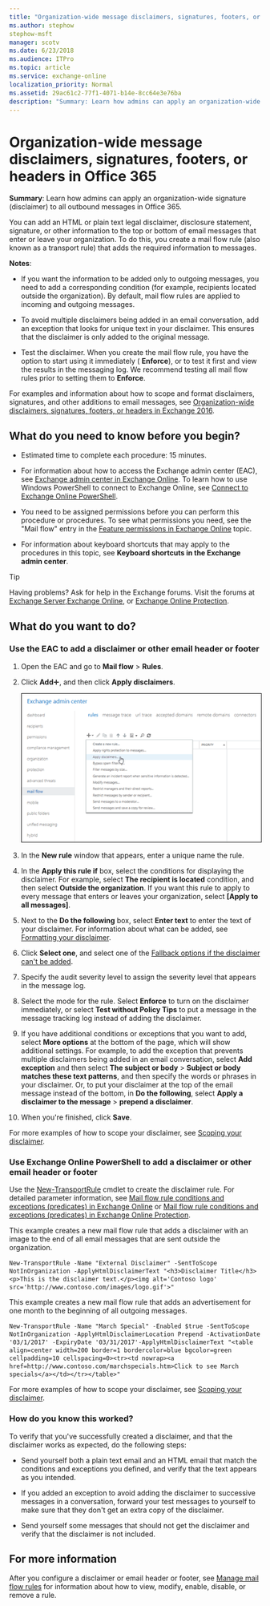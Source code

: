 ```yaml
---
title: "Organization-wide message disclaimers, signatures, footers, or headers in Office 365"
ms.author: stephow
stephow-msft
manager: scotv
ms.date: 6/23/2018
ms.audience: ITPro
ms.topic: article
ms.service: exchange-online
localization_priority: Normal
ms.assetid: 29ac61c2-77f1-4071-b14e-8cc64e3e76ba
description: "Summary: Learn how admins can apply an organization-wide signature (disclaimer) to all outbound messages in Office 365."
---
```


# Organization-wide message disclaimers, signatures, footers, or headers in Office 365

 **Summary**: Learn how admins can apply an organization-wide signature (disclaimer) to all outbound messages in Office 365.
  
You can add an HTML or plain text legal disclaimer, disclosure statement, signature, or other information to the top or bottom of email messages that enter or leave your organization. To do this, you create a mail flow rule (also known as a transport rule) that adds the required information to messages.
  
 **Notes**:
  
- If you want the information to be added only to outgoing messages, you need to add a corresponding condition (for example, recipients located outside the organization). By default, mail flow rules are applied to incoming and outgoing messages.
    
- To avoid multiple disclaimers being added in an email conversation, add an exception that looks for unique text in your disclaimer. This ensures that the disclaimer is only added to the original message.
    
- Test the disclaimer. When you create the mail flow rule, you have the option to start using it immediately ( **Enforce**), or to test it first and view the results in the messaging log. We recommend testing all mail flow rules prior to setting them to **Enforce**.
    
For examples and information about how to scope and format disclaimers, signatures, and other additions to email messages, see [Organization-wide disclaimers, signatures, footers, or headers in Exchange 2016](http://technet.microsoft.com/library/e45e33c9-e53b-427c-ada5-70901bc399b8.aspx).
  
## What do you need to know before you begin?

- Estimated time to complete each procedure: 15 minutes.
    
- For information about how to access the Exchange admin center (EAC), see [Exchange admin center in Exchange Online](../../exchange-admin-center.md). To learn how to use Windows PowerShell to connect to Exchange Online, see [Connect to Exchange Online PowerShell](https://go.microsoft.com/fwlink/p/?linkid=396554). 
    
- You need to be assigned permissions before you can perform this procedure or procedures. To see what permissions you need, see the "Mail flow" entry in the [Feature permissions in Exchange Online](../../permissions-exo/feature-permissions.md) topic. 
    
- For information about keyboard shortcuts that may apply to the procedures in this topic, see **Keyboard shortcuts in the Exchange admin center**.
    
> [!TIP]
> Having problems? Ask for help in the Exchange forums. Visit the forums at [Exchange Server](https://go.microsoft.com/fwlink/p/?linkId=60612),[Exchange Online](https://go.microsoft.com/fwlink/p/?linkId=267542), or [Exchange Online Protection](https://go.microsoft.com/fwlink/p/?linkId=285351). 
  
## What do you want to do?

### Use the EAC to add a disclaimer or other email header or footer

1. Open the EAC and go to **Mail flow** \> **Rules**.
    
2. Click **Add**![Add Icon](../../media/ITPro_EAC_AddIcon.gif), and then click **Apply disclaimers**.
    
    ![In the Exchange admin center, click Mal flow \> Rules \> Add  to create a rule](../../media/ee818b31-f5a5-40cc-9fe5-6c04f4120716.png)
  
3. In the **New rule** window that appears, enter a unique name the rule. 
    
4. In the **Apply this rule if** box, select the conditions for displaying the disclaimer. For example, select **The recipient is located** condition, and then select **Outside the organization**. If you want this rule to apply to every message that enters or leaves your organization, select **[Apply to all messages]**.
    
5. Next to the **Do the following** box, select **Enter text** to enter the text of your disclaimer. For information about what can be added, see [Formatting your disclaimer](http://technet.microsoft.com/library/e45e33c9-e53b-427c-ada5-70901bc399b8.aspx#FormatDisclaimer).
    
6. Click **Select one**, and select one of the [Fallback options if the disclaimer can't be added](http://technet.microsoft.com/library/e45e33c9-e53b-427c-ada5-70901bc399b8.aspx#FallbackOptions).
    
7. Specify the audit severity level to assign the severity level that appears in the message log.
    
8. Select the mode for the rule. Select **Enforce** to turn on the disclaimer immediately, or select **Test without Policy Tips** to put a message in the message tracking log instead of adding the disclaimer. 
    
9. If you have additional conditions or exceptions that you want to add, select **More options** at the bottom of the page, which will show additional settings. For example, to add the exception that prevents multiple disclaimers being added in an email conversation, select **Add exception** and then select **The subject or body** \> **Subject or body matches these text patterns**, and then specify the words or phrases in your disclaimer. Or, to put your disclaimer at the top of the email message instead of the bottom, in **Do the following**, select **Apply a disclaimer to the message** \> **prepend a disclaimer**.
    
10. When you're finished, click **Save**.
    
For more examples of how to scope your disclaimer, see [Scoping your disclaimer](http://technet.microsoft.com/library/e45e33c9-e53b-427c-ada5-70901bc399b8.aspx#Scoping).
  
### Use Exchange Online PowerShell to add a disclaimer or other email header or footer

Use the [New-TransportRule](http://technet.microsoft.com/library/eb3546bf-ca37-474e-9c22-962fe95af276.aspx) cmdlet to create the disclaimer rule. For detailed parameter information, see [Mail flow rule conditions and exceptions (predicates) in Exchange Online](conditions-and-exceptions.md) or [Mail flow rule conditions and exceptions (predicates) in Exchange Online Protection](http://technet.microsoft.com/library/04edeaba-afd4-4207-b2cb-51bcc44e483c.aspx).
  
This example creates a new mail flow rule that adds a disclaimer with an image to the end of all email messages that are sent outside the organization.
  
```
New-TransportRule -Name "External Disclaimer" -SentToScope NotInOrganization -ApplyHtmlDisclaimerText "<h3>Disclaimer Title</h3><p>This is the disclaimer text.</p><img alt='Contoso logo' src='http://www.contoso.com/images/logo.gif'>"
```

This example creates a new mail flow rule that adds an advertisement for one month to the beginning of all outgoing messages.
  
```
New-TransportRule -Name "March Special" -Enabled $true -SentToScope NotInOrganization -ApplyHtmlDisclaimerLocation Prepend -ActivationDate '03/1/2017' -ExpiryDate '03/31/2017'-ApplyHtmlDisclaimerText "<table align=center width=200 border=1 bordercolor=blue bgcolor=green cellpadding=10 cellspacing=0><tr><td nowrap><a href=http://www.contoso.com/marchspecials.htm>Click to see March specials</a></td></tr></table>"
```

For more examples of how to scope your disclaimer, see [Scoping your disclaimer](http://technet.microsoft.com/library/e45e33c9-e53b-427c-ada5-70901bc399b8.aspx#Scoping).
  
### How do you know this worked?

To verify that you've successfully created a disclaimer, and that the disclaimer works as expected, do the following steps:
  
- Send yourself both a plain text email and an HTML email that match the conditions and exceptions you defined, and verify that the text appears as you intended.
    
- If you added an exception to avoid adding the disclaimer to successive messages in a conversation, forward your test messages to yourself to make sure that they don't get an extra copy of the disclaimer.
    
- Send yourself some messages that should not get the disclaimer and verify that the disclaimer is not included.
    
## For more information

After you configure a disclaimer or email header or footer, see [Manage mail flow rules](manage-mail-flow-rules.md) for information about how to view, modify, enable, disable, or remove a rule. 
  

